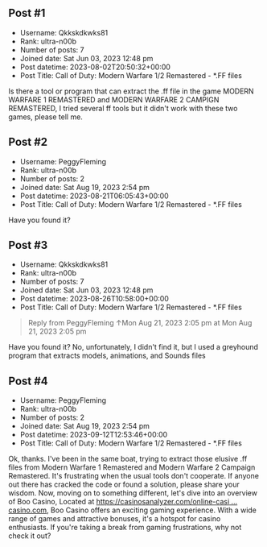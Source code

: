## Post #1
- Username: Qkkskdkwks81
- Rank: ultra-n00b
- Number of posts: 7
- Joined date: Sat Jun 03, 2023 12:48 pm
- Post datetime: 2023-08-02T20:50:32+00:00
- Post Title: Call of Duty: Modern Warfare 1/2 Remastered - *.FF files

Is there a tool or program that can extract the .ff file in the game MODERN WARFARE 1 REMASTERED and MODERN WARFARE 2 CAMPIGN REMASTERED, I tried several ff tools but it didn't work with these two games, please tell me.
## Post #2
- Username: PeggyFleming
- Rank: ultra-n00b
- Number of posts: 2
- Joined date: Sat Aug 19, 2023 2:54 pm
- Post datetime: 2023-08-21T06:05:43+00:00
- Post Title: Call of Duty: Modern Warfare 1/2 Remastered - *.FF files

Have you found it?
## Post #3
- Username: Qkkskdkwks81
- Rank: ultra-n00b
- Number of posts: 7
- Joined date: Sat Jun 03, 2023 12:48 pm
- Post datetime: 2023-08-26T10:58:00+00:00
- Post Title: Call of Duty: Modern Warfare 1/2 Remastered - *.FF files

> Reply from PeggyFleming ↑Mon Aug 21, 2023 2:05 pm at Mon Aug 21, 2023 2:05 pm
>
> 
Have you found it?
No, unfortunately, I didn't find it, but I used a greyhound program that extracts models, animations, and Sounds files
## Post #4
- Username: PeggyFleming
- Rank: ultra-n00b
- Number of posts: 2
- Joined date: Sat Aug 19, 2023 2:54 pm
- Post datetime: 2023-09-12T12:53:46+00:00
- Post Title: Call of Duty: Modern Warfare 1/2 Remastered - *.FF files

Ok, thanks. I've been in the same boat, trying to extract those elusive .ff files from Modern Warfare 1 Remastered and Modern Warfare 2 Campaign Remastered. It's frustrating when the usual tools don't cooperate. If anyone out there has cracked the code or found a solution, please share your wisdom. Now, moving on to something different, let's dive into an overview of Boo Casino, Located at [https://casinosanalyzer.com/online-casi ... casino.com](https://casinosanalyzer.com/online-casinos/boocasino.com), Boo Casino offers an exciting gaming experience. With a wide range of games and attractive bonuses, it's a hotspot for casino enthusiasts. If you're taking a break from gaming frustrations, why not check it out?
